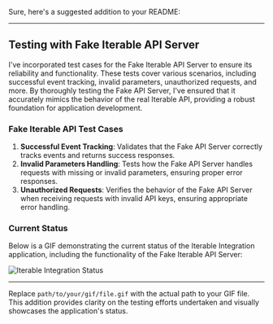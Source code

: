 Sure, here's a suggested addition to your README:

---

## Testing with Fake Iterable API Server

I've incorporated test cases for the Fake Iterable API Server to ensure its reliability and functionality. These tests cover various scenarios, including successful event tracking, invalid parameters, unauthorized requests, and more. By thoroughly testing the Fake API Server, I've ensured that it accurately mimics the behavior of the real Iterable API, providing a robust foundation for application development.

### Fake Iterable API Test Cases

1. **Successful Event Tracking**: Validates that the Fake API Server correctly tracks events and returns success responses.
2. **Invalid Parameters Handling**: Tests how the Fake API Server handles requests with missing or invalid parameters, ensuring proper error responses.
3. **Unauthorized Requests**: Verifies the behavior of the Fake API Server when receiving requests with invalid API keys, ensuring appropriate error handling.

### Current Status

Below is a GIF demonstrating the current status of the Iterable Integration application, including the functionality of the Fake Iterable API Server:

![Iterable Integration Status](path/to/your/gif/file.gif)

---

Replace `path/to/your/gif/file.gif` with the actual path to your GIF file. This addition provides clarity on the testing efforts undertaken and visually showcases the application's status.
